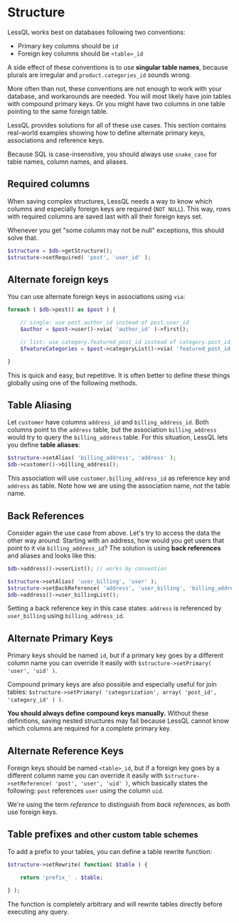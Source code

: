 # Structure

LessQL works best on databases following two conventions:

- Primary key columns should be `id`
- Foreign key columns should be `<table>_id`

A side effect of these conventions is to use __singular table names__,
because plurals are irregular and `product.categories_id` sounds wrong.

More often than not,
these conventions are not enough to work with your database,
and workarounds are needed. You will most likely have join
tables with compound primary keys. Or you might have
two columns in one table pointing to the same foreign table.

LessQL provides solutions for all of these use cases.
This section contains real-world examples showing how to define
alternate primary keys, associations and reference keys.

Because SQL is case-insensitive, you should always use
`snake_case` for table names, column names, and aliases.


## Required columns

When saving complex structures, LessQL needs a way to know which
columns and especially foreign keys are required (`NOT NULL`).
This way, rows with required columns are saved last with all their foreign
keys set.

Whenever you get "some column may not be null" exceptions,
this should solve that.

```php
$structure = $db->getStructure();
$structure->setRequired( 'post', 'user_id' );
```


## Alternate foreign keys

You can use alternate foreign keys in associations using `via`:

```php
foreach ( $db->post() as $post ) {

	// single: use post.author_id instead of post.user_id
	$author = $post->user()->via( 'author_id' )->first();

	// list: use category.featured_post_id instead of category.post_id
	$featureCategories = $post->categoryList()->via( 'featured_post_id' );

}
```

This is quick and easy, but repetitive. It is often better to
define these things globally using one of the following methods.


## Table Aliasing

Let `customer` have columns `address_id` and `billing_address_id`.
Both columns point to the `address` table, but the
association `billing_address` would try to query
the `billing_address` table. For this
situation, LessQL lets you define __table aliases__:

```php
$structure->setAlias( 'billing_address', 'address' );
$db->customer()->billing_address();
```

This association will use `customer.billing_address_id`
as reference key and `address` as table.
Note how we are using the association name, *not* the table name.


## Back References

Consider again the use case from above. Let's try to access the
data the other way around: Starting with an address,
how would you get users that point to it via `billing_address_id`?
The solution is using __back references__ and aliases and looks like this:

```php
$db->address()->userList(); // works by convention

$structure->setAlias( 'user_billing', 'user' );
$structure->setBackReference( 'address', 'user_billing', 'billing_address_id' );
$db->address()->user_billingList();
```

Setting a back reference key in this case states:
`address` is referenced by `user_billing` using
`billing_address_id`.


## Alternate Primary Keys

Primary keys should be named `id`, but if a primary key goes by a
different column name you can override it easily with
`$structure->setPrimary( 'user', 'uid' )`.

Compound primary keys are also possible and
especially useful for join tables:
`$structure->setPrimary( 'categorization', array( 'post_id', 'category_id' ) )`.

__You should always define compound keys manually.__ Without these definitions,
saving nested structures may fail because LessQL cannot know which
columns are required for a complete primary key.


## Alternate Reference Keys

Foreign keys should be named `<table>_id`, but if a foreign key goes by a
different column name you can override it easily with
`$structure->setReference( 'post', 'user', 'uid' )`,
which basically states the following: `post` references `user`
using the column `uid`.

We're using the term *reference* to distinguish from *back references*,
as both use foreign keys.


## Table prefixes <small>and other custom table schemes</small>

To add a prefix to your tables, you can define a table rewrite function:

```php
$structure->setRewrite( function( $table ) {

	return 'prefix_' . $table;

} );
```

The function is completely arbitrary and will rewrite
tables directly before executing any query.
